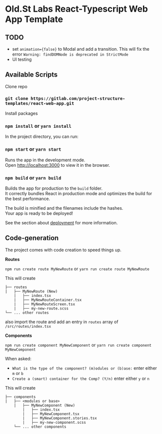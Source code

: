 # Old.St Labs React-Typescript Web App Template

## TODO
- set `animation={false}` to Modal and add a transition. This will fix the error `Warning: findDOMNode is deprecated in StrictMode`
- UI testing

## Available Scripts

Clone repo
### `git clone https://gitlab.com/project-structure-templates/react-web-app.git`

Install packages
### `npm install` or `yarn install`

In the project directory, you can run:
### `npm start` or `yarn start`

Runs the app in the development mode.\
Open [http://localhost:3000](http://localhost:3000) to view it in the browser.

### `npm build` or `yarn build`

Builds the app for production to the `build` folder.\
It correctly bundles React in production mode and optimizes the build for the best performance.

The build is minified and the filenames include the hashes.\
Your app is ready to be deployed!

See the section about [deployment](https://facebook.github.io/create-react-app/docs/deployment) for more information.

## Code-generation

The project comes with code creation to speed things up.

**Routes**

`npm run create route MyNewRoute` or `yarn run create route MyNewRoute`

This will create 
```
├── routes
|   ├── MyNewRoute (New)
    |   ├── index.tsx
    |   ├── MyNewRouteContainer.tsx
    |   ├── MyNewRouteScreen.tsx
    |   ├── my-new-route.scss
└── ... other routes
```

also import the route and add an entry in `routes` array of `/src/routes/index.tsx`

**Components**

`npm run create component MyNewComponent` or `yarn run create component MyNewComponent`

When asked: 
- `What is the type of the component? (m)odules or (b)ase:` enter either `m` or `b`
- `Create a (smart) container for the Comp? (Y/n)` enter either `y` or `n`

This will create 
```
├── components
|   ├── <modules or base>
    |   ├── MyNewComponent (New)
        |   ├── index.tsx
        |   ├── MyNewComponent.tsx
        |   ├── MyNewComponent.stories.tsx
        |   ├── my-new-component.scss
    └── ... other components
```
